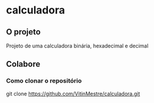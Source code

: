 # calculadora

## O projeto
Projeto de uma calculadora binária, hexadecimal e decimal

## Colabore

### Como clonar o repositório


git clone https://github.com/VitinMestre/calculadora.git
